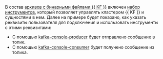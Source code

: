 В состав [архивов с бинарными файлами {{ KF }}](https://kafka.apache.org/downloads) включен [набор инструментов](https://docs.confluent.io/kafka/operations-tools/kafka-tools.html), который позволяет управлять кластером {{ KF }} и сущностями в нем. Далее на примере будет показано, как указать реквизиты пользователя для подключения и использовать инструменты с этими реквизитами:

* С помощью [kafka-console-producer](https://docs.confluent.io/kafka/operations-tools/kafka-tools.html#kafka-console-producer-sh) будет отправлено сообщение в топик.
* С помощью [kafka-console-consumer](https://docs.confluent.io/kafka/operations-tools/kafka-tools.html#kafka-console-consumer-sh) будет получено сообщение из топика.
